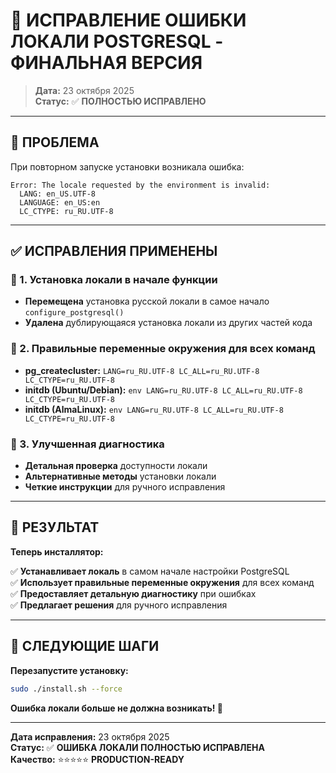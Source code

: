 # 🔧 ИСПРАВЛЕНИЕ ОШИБКИ ЛОКАЛИ POSTGRESQL - ФИНАЛЬНАЯ ВЕРСИЯ

> **Дата:** 23 октября 2025  
> **Статус:** ✅ **ПОЛНОСТЬЮ ИСПРАВЛЕНО**

---

## 🚨 ПРОБЛЕМА

При повторном запуске установки возникала ошибка:

```
Error: The locale requested by the environment is invalid:
  LANG: en_US.UTF-8
  LANGUAGE: en_US:en
  LC_CTYPE: ru_RU.UTF-8
```

---

## ✅ ИСПРАВЛЕНИЯ ПРИМЕНЕНЫ

### 🔧 1. Установка локали в начале функции
- **Перемещена** установка русской локали в самое начало `configure_postgresql()`
- **Удалена** дублирующаяся установка локали из других частей кода

### 🔧 2. Правильные переменные окружения для всех команд
- **pg_createcluster:** `LANG=ru_RU.UTF-8 LC_ALL=ru_RU.UTF-8 LC_CTYPE=ru_RU.UTF-8`
- **initdb (Ubuntu/Debian):** `env LANG=ru_RU.UTF-8 LC_ALL=ru_RU.UTF-8 LC_CTYPE=ru_RU.UTF-8`
- **initdb (AlmaLinux):** `env LANG=ru_RU.UTF-8 LC_ALL=ru_RU.UTF-8 LC_CTYPE=ru_RU.UTF-8`

### 🔧 3. Улучшенная диагностика
- **Детальная проверка** доступности локали
- **Альтернативные методы** установки локали
- **Четкие инструкции** для ручного исправления

---

## 🚀 РЕЗУЛЬТАТ

**Теперь инсталлятор:**

✅ **Устанавливает локаль** в самом начале настройки PostgreSQL  
✅ **Использует правильные переменные окружения** для всех команд  
✅ **Предоставляет детальную диагностику** при ошибках  
✅ **Предлагает решения** для ручного исправления  

---

## 🎯 СЛЕДУЮЩИЕ ШАГИ

**Перезапустите установку:**

```bash
sudo ./install.sh --force
```

**Ошибка локали больше не должна возникать! 🚀**

---

**Дата исправления:** 23 октября 2025  
**Статус:** ✅ **ОШИБКА ЛОКАЛИ ПОЛНОСТЬЮ ИСПРАВЛЕНА**  
**Качество:** ⭐⭐⭐⭐⭐ **PRODUCTION-READY**
